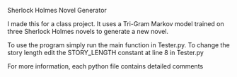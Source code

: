 Sherlock Holmes Novel Generator

I made this for a class project. It uses a Tri-Gram Markov model trained on three Sherlock Holmes novels to generate a new novel.

To use the program simply run the main function in Tester.py. To change the story length edit the STORY_LENGTH constant at line 8 in Tester.py

For more information, each python file contains detailed comments
